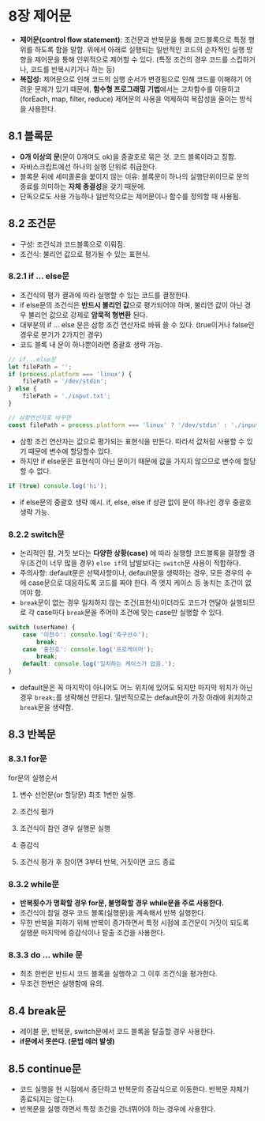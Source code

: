# 8장 제어문

- **제어문(control flow statement)**:
조건문과 반복문을 통해 코드블록으로 특정 행위를 하도록 함을 말함.
위에서 아래로 실행되는 일반적인 코드의 순차적인 실행 방향을 제어문을 통해 인위적으로 제어할 수 있다. (특정 조건의 경우 코드를 스킵하거나, 코드를 반복시키거나 하는 등)
- **복잡성:**
제어문으로 인해 코드의 실행 순서가 변경됨으로 인해 코드를 이해햐기 어려운 문제가 있기 때문에,
**함수형 프로그래밍 기법**에서는 고차함수를 이용하고(forEach, map, filter, reduce) 제어문의 사용을 억제하여
복잡성을 줄이는 방식을 사용한다.
  
## 8.1 블록문

- **0개 이상의 문**(문이 0개여도 ok)을 중괄호로 묶은 것. 코드 블록이라고 칭함.
- 자바스크립트에선 하나의 실행 단위로 취급한다.
- 블록문 뒤에 세미콜론을 붙이지 않는 이유: 블록문이 하나의 실행단위이므로 문의 종료를 의미하는 **자체 종결성**을 갖기 때문에.
- 단독으로도 사용 가능하나 일반적으로는 제어문이나 함수를 정의할 때 사용됨.
  
## 8.2 조건문

- 구성: 조건식과 코드블록으로 이뤄짐.
- 조건식: 불리언 값으로 평가될 수 있는 표현식.

### 8.2.1 if ... else문

- 조건식의 평가 결과에 따라 실행할 수 있는 코드를 결정한다.
- if else문의 조건식은 **반드시 불리언 값**으로 평가되어야 하며, 불리언 값이 아닌 경우 불리언 값으로 강제로 **암묵적 형변환** 된다.
- 대부분의 if ... else 문은 삼항 조건 연산자로 바꿔 쓸 수 있다.
(true이거나 false인 경우로 분기가 2가지인 경우)
- 코드 블록 내 문이 하나뿐이라면 중괄호 생략 가능.

```jsx
// if...else문
let filePath = '';
if (process.platform === 'linux') {
    filePath = '/dev/stdin';
} else {
    filePath = './input.txt';
}

// 삼항연산자로 바꾸면
const filePath = process.platform === 'linux' ? '/dev/stdin' : './input.txt';
```

- 삼항 조건 연산자는 값으로 평가되는 표현식을 만든다. 따라서 값처럼 사용할 수 있기 때문에 변수에 할당할수 있다.
- 하지만 if else문은 표현식이 아닌 문이기 때문에 값을 가지지 않으므로 변수에 할당할 수 없다.

```jsx
if (true) console.log('hi'); 
```

- if else문의 중괄호 생략 예시. if, else, else if 상관 없이 문이 하나인 경우 중괄호 생략 가능.
  
### 8.2.2 switch문

- 논리적인 참, 거짓 보다는 **다양한 상황(case)** 에 따라 실행할 코드블록을 결정할 경우(조건이 너무 많을 경우) `else if`의 남발보다는 `switch`문 사용이 적합하다.
- 주의사항: default문은 선택사항이나, default문을 생략하는 경우, 모든 경우의 수에 case문으로 대응하도록 코드를 짜야 한다.
즉 엣지 케이스 등 놓치는 조건이 없어야 함.
- `break`문이 없는 경우 일치하지 않는 조건(표현식)이더라도 코드가 연달아 실행되므로 각 case마다 `break`문을 주어야 조건에 맞는 case만 실행할 수 있다.

```jsx
switch (userName) {
    case '이천수': console.log('축구선수');
        break;
    case '홍진호': console.log('프로게이머');
        break;
    default: console.log('일치하는 케이스가 없음.');
}
```

- default문은 꼭 마지막이 아니어도 어느 위치에 있어도 되지만 마지막 위치가 아닌 경우 `break;`를 생략해선 안된다.
일반적으로는 default문이 가장 아래에 위치하고 `break`문을 생략함.

## 8.3 반복문

### 8.3.1 for문

for문의 실행순서

1. 변수 선언문(or 할당문) 최초 1번만 실행.

2. 조건식 평가

3. 조건식이 참인 경우 실행문 실행

4. 증감식

5. 조건식 평가 후 참이면 3부터 반복, 거짓이면 코드 종료

### 8.3.2 while문

- **반복횟수가 명확할 경우 for문, 불명확할 경우 while문을 주로 사용한다.**
- 조건식이 참일 경우 코드 블록(실행문)을 계속해서 반복 실행한다.
- 무한 반복을 피하기 위해 반복이 증가하면서 특정 시점에 조건문이 거짓이 되도록 실행문 마지막에 증감식이나 탈출 조건을 사용한다.

### 8.3.3 do ... while 문

- 최초 한번은 반드시 코드 블록을 실행하고 그 이후 조건식을 평가한다.
- 무조건 한번은 실행함에 유의.

## 8.4 break문

- 레이블 문, 반복문, switch문에서 코드 블록을 탈출할 경우 사용한다.
- **if문에서 못쓴다. (문법 에러 발생)**

## 8.5 continue문

- 코드 실행을 현 시점에서 중단하고 반복문의 증감식으로 이동한다. 반복문 자체가 종료되지는 않는다.
- 반복문을 실행 하면서 특정 조건을 건너뛰어야 하는 경우에 사용한다.
  